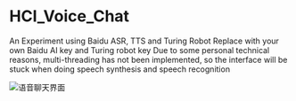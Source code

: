 # HCI_Voice_Chat
An Experiment using Baidu ASR, TTS and Turing Robot
Replace with your own Baidu AI key and Turing robot key
Due to some personal technical reasons, multi-threading has not been implemented,
so the interface will be stuck when doing speech synthesis and speech recognition

![语音聊天界面](https://github.com/algzjh/HCI_Voice_Chat/blob/master/readmeImg/UI.JPG)

